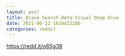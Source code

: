 ```yaml
--- 
layout: post 
title: Brave Search Beta Visual Deep Dive 
date: 2021-06-22 1624422286 
categories: reddit 
--- 
```

https://redd.it/o65g38